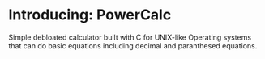 # Introducing: PowerCalc
Simple debloated calculator built with C for UNIX-like Operating systems that can do basic equations including decimal and paranthesed equations.
